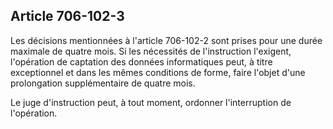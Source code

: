 Article 706-102-3
----
Les décisions mentionnées à l'article 706-102-2 sont prises pour une durée
maximale de quatre mois. Si les nécessités de l'instruction l'exigent,
l'opération de captation des données informatiques peut, à titre exceptionnel et
dans les mêmes conditions de forme, faire l'objet d'une prolongation
supplémentaire de quatre mois.

Le juge d'instruction peut, à tout moment, ordonner l'interruption de
l'opération.
